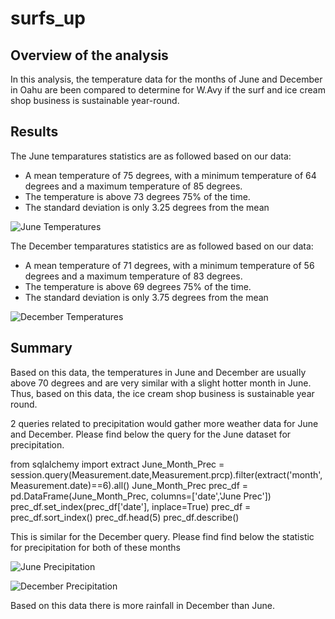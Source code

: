 # surfs_up

## Overview of the analysis

In this analysis, the temperature data for the months of June and December in Oahu are been compared to determine for W.Avy if the surf and ice cream shop business is sustainable year-round.

## Results

The June temparatures statistics are as followed based on our data: 
- A mean temperature of 75 degrees, with a minimum temperature of 64 degrees and a maximum temperature of 85 degrees. 
- The temperature is above 73 degrees 75% of the time.
- The standard deviation is only 3.25 degrees from the mean

![June Temperatures](https://user-images.githubusercontent.com/111706055/200136809-735a7fba-15b3-4316-8e34-2c2afac1ef64.png)

The December temparatures statistics are as followed based on our data: 
- A mean temperature of 71 degrees, with a minimum temperature of 56 degrees and a maximum temperature of 83 degrees. 
- The temperature is above 69 degrees 75% of the time.
- The standard deviation is only 3.75 degrees from the mean

![December Temperatures](https://user-images.githubusercontent.com/111706055/200136813-d0046bce-c5e4-4f5c-b053-3a4a2a1a3a64.png)

## Summary

Based on this data, the temperatures in June and December are usually above 70 degrees and are very similar with a slight hotter month in June. Thus, based on this data, the ice cream shop business is sustainable year round. 

2 queries related to precipitation would gather more weather data for June and December. Please find below the query for the June dataset for precipitation. 

from sqlalchemy import extract
June_Month_Prec = session.query(Measurement.date,Measurement.prcp).filter(extract('month', Measurement.date)==6).all()
June_Month_Prec
prec_df = pd.DataFrame(June_Month_Prec, columns=['date','June Prec'])
prec_df.set_index(prec_df['date'], inplace=True)
prec_df = prec_df.sort_index()
prec_df.head(5)
prec_df.describe()

This is similar for the December query.
Please find find below the statistic for precipitation for both of these months

![June Precipitation](https://user-images.githubusercontent.com/111706055/200137964-5fc2e3ee-b470-411a-a727-423a6735a709.png)

![December Precipitation](https://user-images.githubusercontent.com/111706055/200137966-11fc30a9-a586-444b-b931-9cd227048e74.png)

Based on this data there is more rainfall in December than June.
